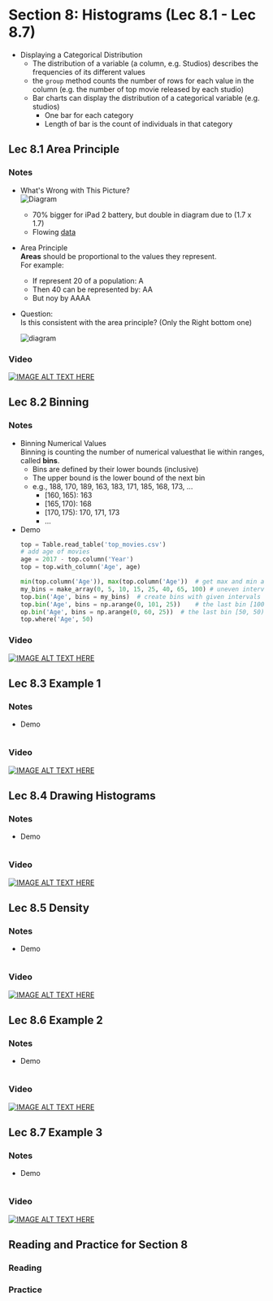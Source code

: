 # Section 8: Histograms (Lec 8.1 - Lec 8.7)

+ Displaying a Categorical Distribution
    + The distribution of a variable (a column, e.g. Studios) describes the frequencies of its different values
    + the `group` method counts the number of rows for each value in the column (e.g. the number of top movie released by each studio)
    + Bar charts can display the distribution of a categorical variable (e.g. studios)
        + One bar for each category
        + Length of bar is the count of individuals in that category

## Lec 8.1 Area Principle

### Notes

+ What's Wrong with This Picture?  
    ![Diagram](https://i1.wp.com/flowingdata.com/wp-content/uploads/2012/03/ipad-expanded-battery.jpg?w=960&ssl=1)
    + 70% bigger for iPad 2 battery, but double in diagram due to (1.7 x 1.7)
    + Flowing [data](https://flowingdata.com/2012/03/16/new-ipad-battery-size-is-huge/)
+ Area Principle  
    __Areas__ should be proportional to the values they represent.  
    For example:
    + If represent $20%$ of a population: A
    + Then $40%$ can be represented by: AA
    + But noy by AAAA
+ Question:  
    Is this consistent with the area principle? (Only the Right bottom one)

    ![diagram](http://www.princeton.edu/~ina/images/infographics/starbucks_small.jpg)

### Video

[![IMAGE ALT TEXT HERE](https://img.youtube.com/vi/YOUTUBE_VIDEO_ID_HERE/0.jpg)](https://youtu.be/qEYz6D0MKq8)


## Lec 8.2 Binning

### Notes

+ Binning Numerical Values  
    Binning is counting the number of numerical valuesthat lie within ranges, called __bins__.
    + Bins are defined by their lower bounds (inclusive)
    + The upper bound is the lower bound of the next bin
    + e.g., 188, 170, 189, 163, 183, 171, 185, 168, 173, ...
        + $[160, 165)$: 163
        + $[165, 170)$: 168
        + $[170, 175)$: 170, 171, 173
        + ...
+ Demo
    ```python
    top = Table.read_table('top_movies.csv')
    # add age of movies
    age = 2017 - top.column('Year')
    top = top.with_column('Age', age)
    
    min(top.column('Age')), max(top.column('Age'))  # get max and min ages
    my_bins = make_array(0, 5, 10, 15, 25, 40, 65, 100) # uneven intervals
    top.bin('Age', bins = my_bins)  # create bins with given intervals
    top.bin('Age', bins = np.arange(0, 101, 25))    # the last bin [100, 100)
    op.bin('Age', bins = np.arange(0, 60, 25))  # the last bin [50, 50)
    top.where('Age', 50)
    ```

### Video

[![IMAGE ALT TEXT HERE](https://img.youtube.com/vi/YOUTUBE_VIDEO_ID_HERE/0.jpg)](https://youtu.be/kREoWbByNZs)


## Lec 8.3 Example 1

### Notes

+ Demo
    ```python

    ```

### Video

[![IMAGE ALT TEXT HERE](https://img.youtube.com/vi/YOUTUBE_VIDEO_ID_HERE/0.jpg)](https://youtu.be/vz5VLqrw-tA)


## Lec 8.4 Drawing Histograms

### Notes

+ Demo
    ```python

    ```

### Video

[![IMAGE ALT TEXT HERE](https://img.youtube.com/vi/YOUTUBE_VIDEO_ID_HERE/0.jpg)](https://youtu.be/xPv7VNSBJZQ)


## Lec 8.5 Density

### Notes

+ Demo
    ```python

    ```

### Video

[![IMAGE ALT TEXT HERE](https://img.youtube.com/vi/YOUTUBE_VIDEO_ID_HERE/0.jpg)](https://youtu.be/F8Pv0DWqPls)


## Lec 8.6 Example 2

### Notes

+ Demo
    ```python

    ```

### Video

[![IMAGE ALT TEXT HERE](https://img.youtube.com/vi/YOUTUBE_VIDEO_ID_HERE/0.jpg)](https://youtu.be/ZwvovAbWUyY)


## Lec 8.7 Example 3

### Notes

+ Demo
    ```python

    ```

### Video

[![IMAGE ALT TEXT HERE](https://img.youtube.com/vi/YOUTUBE_VIDEO_ID_HERE/0.jpg)](https://youtu.be/Jl5fNPkEcDI)


## Reading and Practice for Section 8

### Reading


### Practice



